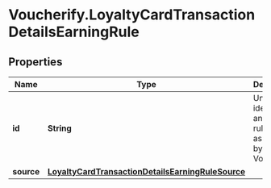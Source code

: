 # Voucherify.LoyaltyCardTransactionDetailsEarningRule

## Properties

Name | Type | Description | Notes
------------ | ------------- | ------------- | -------------
**id** | **String** | Unique identifier of an earning rule, assigned by Voucherify. | [optional] 
**source** | [**LoyaltyCardTransactionDetailsEarningRuleSource**](LoyaltyCardTransactionDetailsEarningRuleSource.md) |  | [optional] 


